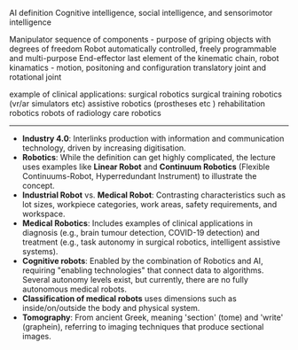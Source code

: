 

AI definition
	Cognitive intelligence, social intelligence, and sensorimotor intelligence

Manipulator 
	sequence of components - purpose of griping objects with degrees of freedom
Robot
	automatically controlled, freely programmable and multi-purpose
End-effector
	last element of the kinematic chain, 
robot kinamatics - motion, positoning and configuration
	translatory joint and rotational joint

example of clinical applications:
	surgical robotics
	surgical training robotics (vr/ar simulators etc)
	assistive robotics (prostheses etc )
	rehabilitation robotics
	robots of radiology
	care robotics




---




- **Industry 4.0**: Interlinks production with information and communication technology, driven by increasing digitisation.
- **Robotics**: While the definition can get highly complicated, the lecture uses examples like **Linear Robot** and **Continuum Robotics** (Flexible Continuums-Robot, Hyperredundant Instrument) to illustrate the concept.
- **Industrial Robot** vs. **Medical Robot**: Contrasting characteristics such as lot sizes, workpiece categories, work areas, safety requirements, and workspace.
- **Medical Robotics**: Includes examples of clinical applications in diagnosis (e.g., brain tumour detection, COVID-19 detection) and treatment (e.g., task autonomy in surgical robotics, intelligent assistive systems).
- **Cognitive robots**: Enabled by the combination of Robotics and AI, requiring "enabling technologies" that connect data to algorithms. Several autonomy levels exist, but currently, there are no fully autonomous medical robots.
- **Classification of medical robots** uses dimensions such as inside/on/outside the body and physical system.
- **Tomography**: From ancient Greek, meaning 'section' (tome) and 'write' (graphein), referring to imaging techniques that produce sectional images.
